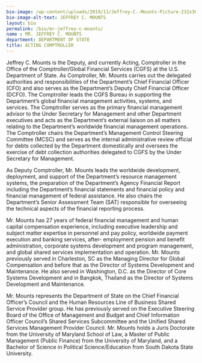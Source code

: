 ```yaml
---
bio-image: /wp-content/uploads/2019/11/Jeffrey-C.-Mounts-Picture-232x300.jpg"
bio-image-alt-text: JEFFREY C. MOUNTS
layout: bio
permalink: /bio/mr-jeffrey-c-mounts/
name : MR. JEFFREY C. MOUNTS
department: DEPARTMENT OF STATE
title: ACTING COMPTROLLER
---
```


Jeffrey C. Mounts is the Deputy, and currently Acting, Comptroller in the Office of the Comptroller/Global Financial Services (CGFS) at the U.S. Department of State. As Comptroller, Mr. Mounts carries out the delegated authorities and responsibilities of the Department’s Chief Financial Officer (CFO) and also serves as the Department’s Deputy Chief Financial Officer (DCFO). The Comptroller leads the CGFS Bureau in
supporting the Department’s global financial management activities, systems, and services. The Comptroller serves as the primary financial management advisor to the Under Secretary for Management and other Department executives and acts as the Department’s external liaison on all matters relating to the Department’s worldwide financial management operations. The Comptroller chairs the Department’s Management Control Steering Committee (MCSC) and serves as the internal administrative review official for debts collected by the Department domestically and oversees the exercise of debt collection authorities delegated to CGFS by the Under Secretary for Management.

As Deputy Comptroller, Mr. Mounts leads the worldwide development, deployment, and support of the Department’s resource management systems, the preparation of the Department’s Agency Financial Report including the Department’s financial statements and financial policy and financial management of federal assistance. He also chairs the Department’s Senior Assessment Team (SAT) responsible for overseeing the technical
aspects of the financial reporting process.

Mr. Mounts has 27 years of federal financial management and human capital compensation experience, including executive leadership and subject matter expertise in personnel and pay policy, worldwide payment execution and banking services, after- employment pension and benefit administration, corporate systems development and program management, and global shared services implementation and operation. Mr.
Mounts previously served in Charleston, SC as the Managing Director for Global Compensation and before that as the Director of Systems Development and Maintenance. He also served in Washington, D.C. as the Director of Core Systems Development and in Bangkok, Thailand as the Director of Systems Development and Maintenance.

Mr. Mounts represents the Department of State on the Chief Financial Officer’s Council and the Human Resources Line of Business Shared Service Provider group. He has previously served on the Executive Steering Board of the Office of Management and Budget and Chief Information Officer Council’s Shared Services Subcommittee and the Unified Shared Services Management Provider Council. Mr. Mounts holds a Juris Doctorate from the University of Maryland School of Law, a Master of Public Management (Public Finance) from the University of Maryland, and a Bachelor of Science in Political Science/Education from South Dakota State University.
